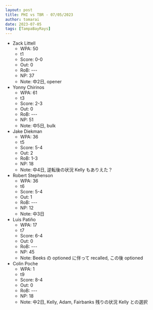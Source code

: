 ```yaml
---
layout: post
title: PHI vs TBR - 07/05/2023
author: tomarai
date: 2023-07-05
tags: [TampaBayRays]
---
```


* Zack Littell
	- WPA: 50
	- t1
	- Score: 0-0
	- Out: 0
	- RoB: ---
	- NP: 37
	- Note: 中2日, opener
* Yonny Chirinos
	- WPA: 61
	- t3
	- Score: 2-3
	- Out: 0
	- RoB: ---
	- NP: 51
	- Note: 中5日, bulk
* Jake Diekman
	- WPA: 36
	- t5
	- Score: 5-4
	- Out: 2
	- RoB: 1-3
	- NP: 18
	- Note: 中4日, 逆転後の状況 Kelly もありえた？
* Robert Stephenson
	- WPA: 36
	- t6
	- Score: 5-4
	- Out: 1
	- RoB: ---
	- NP: 12
	- Note: 中3日
* Luis Patiño
	- WPA: 17
	- t7
	- Score: 6-4
	- Out: 0
	- RoB: ---
	- NP: 45
	- Note: Beeks の optioned に伴って recalled, この後 optioned
* Colin Poche
	- WPA: 1
	- t9
	- Score: 8-4
	- Out: 0
	- RoB: ---
	- NP: 18
	- Note: 中2日, Kelly, Adam, Fairbanks 残りの状況 Kelly との選択

